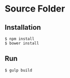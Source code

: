 Source Folder
=============

Installation
------------

    $ npm install
    $ bower install

Run
---

    $ gulp build